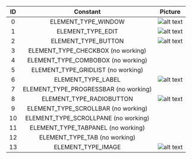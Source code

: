 | ID | Constant | Picture |
|:-:|:-----------:|:-----------:|
| 0 | ELEMENT_TYPE_WINDOW | ![alt text](https://wiki.multitheftauto.com/images/b/b1/Gui-window.png) |
| 1 | ELEMENT_TYPE_EDIT | ![alt text](https://wiki.multitheftauto.com/images/b/bc/Gui-edit.png) |
| 2 | ELEMENT_TYPE_BUTTON | ![alt text](https://wiki.multitheftauto.com/images/c/cf/Button.png) |
| 3 | ELEMENT_TYPE_CHECKBOX (no working) |
| 4 | ELEMENT_TYPE_COMBOBOX (no working) |
| 5 | ELEMENT_TYPE_GRIDLIST (no working) |
| 6 | ELEMENT_TYPE_LABEL | ![alt text](https://wiki.multitheftauto.com/images/8/85/Gui-label.png) |
| 7 | ELEMENT_TYPE_PROGRESSBAR (no working) |
| 8 | ELEMENT_TYPE_RADIOBUTTON | ![alt text](https://wiki.multitheftauto.com/images/6/62/Gui-radiobutton.png) |
| 9 | ELEMENT_TYPE_SCROLLBAR (no working) |
| 10 | ELEMENT_TYPE_SCROLLPANE (no working) |
| 11 | ELEMENT_TYPE_TABPANEL (no working) |
| 12 | ELEMENT_TYPE_TAB (no working) |
| 13 | ELEMENT_TYPE_IMAGE | ![alt text](https://wiki.multitheftauto.com/images/9/97/Gui-staticimage.png) |